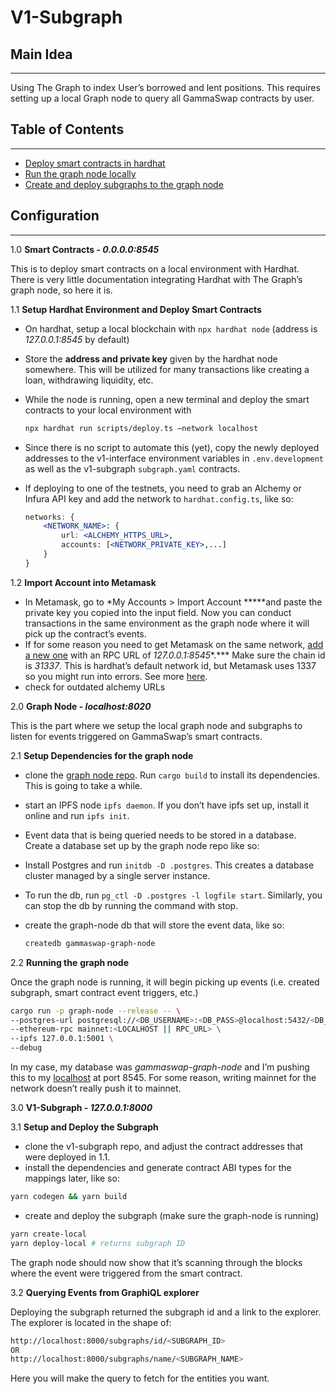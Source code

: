 # V1-Subgraph
## Main Idea
---

Using The Graph to index User’s borrowed and lent positions. This requires setting up a local Graph node to query all GammaSwap contracts by user.

## Table of Contents

---

- [Deploy smart contracts in hardhat](https://www.notion.so/Querying-Positions-from-The-Graph-4e5b12f58342482b8c0d9a3343409c48)
- [Run the graph node locally](https://www.notion.so/Querying-Positions-from-The-Graph-4e5b12f58342482b8c0d9a3343409c48)
- [Create and deploy subgraphs to the graph node](https://www.notion.so/Querying-Positions-from-The-Graph-4e5b12f58342482b8c0d9a3343409c48)

## Configuration

---

1.0 **Smart Contracts - *0.0.0.0:8545***

This is to deploy smart contracts on a local environment with Hardhat. There is very little documentation integrating Hardhat with The Graph’s graph node, so here it is.

1.1 **Setup Hardhat Environment and Deploy Smart Contracts**

- On hardhat, setup a local blockchain with `npx hardhat node` (address is *127.0.0.1:8545* by default)
- Store the **address and private key** given by the hardhat node somewhere. This will be utilized for many transactions like creating a loan, withdrawing liquidity, etc.
- While the node is running, open a new terminal and deploy the smart contracts to your local environment with
    
    ```bash
    npx hardhat run scripts/deploy.ts —network localhost
    ```
    
- Since there is no script to automate this (yet), copy the newly deployed addresses to the v1-interface environment variables in `.env.development` as well as the v1-subgraph `subgraph.yaml` contracts.
- If deploying to one of the testnets, you need to grab an Alchemy or Infura API key and add the network to `hardhat.config.ts`, like so:
    
    ```jsx
    networks: {
    	<NETWORK_NAME>: {
    		url: <ALCHEMY_HTTPS_URL>,
    		accounts: [<NETWORK_PRIVATE_KEY>,...]
    	}
    }
    ```
    

1.2 **Import Account into Metamask**

- In Metamask, go to *My Accounts > Import Account *****and paste the private key you copied into the input field. Now you can conduct transactions in the same environment as the graph node where it will pick up the contract’s events.
- If for some reason you need to get Metamask on the same network, [add a new one](https://metamask.zendesk.com/hc/en-us/articles/360043227612-How-to-add-a-custom-network-RPC) with an RPC URL of *127.0.0.1:8545**.*** Make sure the chain id is *31337*. This is hardhat’s default network id, but Metamask uses 1337 so you might run into errors. See more [here](https://hardhat.org/hardhat-network/docs/metamask-issue).
- check for outdated alchemy URLs

2.0 **Graph Node - *localhost:8020***

This is the part where we setup the local graph node and subgraphs to listen for events triggered on GammaSwap’s smart contracts.

2.1 **Setup Dependencies for the graph node**

- clone the [graph node repo](https://github.com/graphprotocol/graph-node). Run `cargo build` to install its dependencies. This is going to take a while.
- start an IPFS node `ipfs daemon`. If you don’t have ipfs set up, install it online and run `ipfs init`.
- Event data that is being queried needs to be stored in a database. Create a database set up by the graph node repo like so:
- Install Postgres and run `initdb -D .postgres`. This creates a database cluster managed by a single server instance.
- To run the db, run `pg_ctl -D .postgres -l logfile start`. Similarly, you can stop the db by running the command with stop.
- create the graph-node db that will store the event data, like so:
    
    ```bash
    createdb gammaswap-graph-node
    ```
    

2.2 **Running the** **graph node**

Once the graph node is running, it will begin picking up events (i.e. created subgraph, smart contract event triggers, etc.)

```bash
cargo run -p graph-node --release -- \
--postgres-url postgresql://<DB_USERNAME>:<DB_PASS>@localhost:5432/<DB_NAME> \
--ethereum-rpc mainnet:<LOCALHOST || RPC_URL> \
--ipfs 127.0.0.1:5001 \
--debug
```

In my case, my database was *gammaswap-graph-node* and I’m pushing this to my [localhost](http://localhost) at port 8545. For some reason, writing mainnet for the network doesn’t really push it to mainnet.

3.0 **V1-Subgraph - *127.0.0.1:8000***

3.1 **Setup and Deploy the Subgraph**

- clone the v1-subgraph repo, and adjust the contract addresses that were deployed in 1.1.
- install the dependencies and generate contract ABI types for the mappings later, like so:

```bash
yarn codegen && yarn build
```

- create and deploy the subgraph (make sure the graph-node is running)

```bash
yarn create-local 
yarn deploy-local # returns subgraph ID
```

The graph node should now show that it’s scanning through the blocks where the event were triggered from the smart contract.

3.2 **Querying Events from GraphiQL explorer**

Deploying the subgraph returned the subgraph id and a link to the explorer. The explorer is located in the shape of:

```bash
http://localhost:8000/subgraphs/id/<SUBGRAPH_ID>
OR
http://localhost:8000/subgraphs/name/<SUBGRAPH_NAME>
```

Here you will make the query to fetch for the entities you want.
